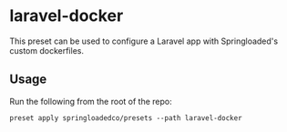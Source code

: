 # laravel-docker

This preset can be used to configure a Laravel app with Springloaded's custom dockerfiles.

## Usage

Run the following from the root of the repo:

```
preset apply springloadedco/presets --path laravel-docker
```
